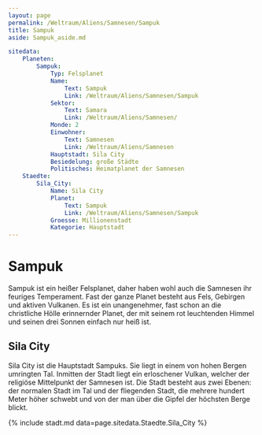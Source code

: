 ```yaml
---
layout: page
permalink: /Weltraum/Aliens/Samnesen/Sampuk
title: Sampuk
aside: Sampuk_aside.md

sitedata:
    Planeten:
        Sampuk:
            Typ: Felsplanet
            Name:
                Text: Sampuk
                Link: /Weltraum/Aliens/Samnesen/Sampuk
            Sektor:
                Text: Samara
                Link: /Weltraum/Aliens/Samnesen/
            Monde: 2
            Einwohner:
                Text: Samnesen
                Link: /Weltraum/Aliens/Samnesen
            Hauptstadt: Sila City
            Besiedelung: große Städte
            Politisches: Heimatplanet der Samnesen
    Staedte:
        Sila_City:
            Name: Sila City
            Planet:
                Text: Sampuk
                Link: /Weltraum/Aliens/Samnesen/Sampuk
            Groesse: Millionenstadt
            Kategorie: Hauptstadt
---
```


# Sampuk

Sampuk ist ein heißer Felsplanet, daher haben wohl auch die Samnesen ihr feuriges Temperament. Fast der ganze Planet besteht aus Fels, Gebirgen und aktiven Vulkanen. Es ist ein unangenehmer, fast schon an die christliche Hölle erinnernder Planet, der mit seinem rot leuchtenden Himmel und seinen drei Sonnen einfach nur heiß ist.

## Sila City

Sila City ist die Hauptstadt Sampuks. Sie liegt in einem von hohen Bergen umringten Tal. Inmitten der Stadt liegt ein erloschener Vulkan, welcher der religiöse Mittelpunkt der Samnesen ist. Die Stadt besteht aus zwei Ebenen: der normalen Stadt im Tal und der fliegenden Stadt, die mehrere hundert Meter höher schwebt und von der man über die Gipfel der höchsten Berge blickt.

{% include stadt.md data=page.sitedata.Staedte.Sila_City %}
